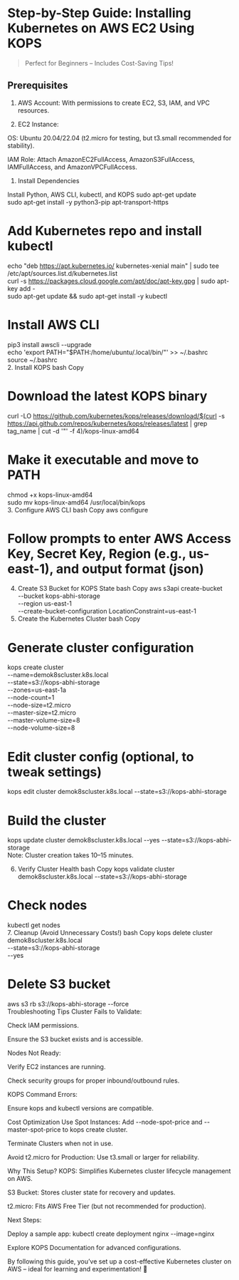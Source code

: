 # Step-by-Step Guide: Installing Kubernetes on AWS EC2 Using KOPS
> Perfect for Beginners – Includes Cost-Saving Tips!

## Prerequisites
1. AWS Account: With permissions to create EC2, S3, IAM, and VPC resources.

2. EC2 Instance:

OS: Ubuntu 20.04/22.04 (t2.micro for testing, but t3.small recommended for stability).

IAM Role: Attach AmazonEC2FullAccess, AmazonS3FullAccess, IAMFullAccess, and AmazonVPCFullAccess.

1. Install Dependencies

 Install Python, AWS CLI, kubectl, and KOPS
sudo apt-get update  
sudo apt-get install -y python3-pip apt-transport-https  

# Add Kubernetes repo and install kubectl
echo "deb https://apt.kubernetes.io/ kubernetes-xenial main" | sudo tee /etc/apt/sources.list.d/kubernetes.list  
curl -s https://packages.cloud.google.com/apt/doc/apt-key.gpg | sudo apt-key add -  
sudo apt-get update && sudo apt-get install -y kubectl  

# Install AWS CLI
pip3 install awscli --upgrade  
echo 'export PATH="$PATH:/home/ubuntu/.local/bin/"' >> ~/.bashrc  
source ~/.bashrc  
2. Install KOPS
bash
Copy
# Download the latest KOPS binary
curl -LO https://github.com/kubernetes/kops/releases/download/$(curl -s https://api.github.com/repos/kubernetes/kops/releases/latest | grep tag_name | cut -d '"' -f 4)/kops-linux-amd64  

# Make it executable and move to PATH
chmod +x kops-linux-amd64  
sudo mv kops-linux-amd64 /usr/local/bin/kops  
3. Configure AWS CLI
bash
Copy
aws configure  
# Follow prompts to enter AWS Access Key, Secret Key, Region (e.g., us-east-1), and output format (json)  
4. Create S3 Bucket for KOPS State
bash
Copy
aws s3api create-bucket \
  --bucket kops-abhi-storage \
  --region us-east-1 \
  --create-bucket-configuration LocationConstraint=us-east-1  
5. Create the Kubernetes Cluster
bash
Copy
# Generate cluster configuration
kops create cluster \
  --name=demok8scluster.k8s.local \
  --state=s3://kops-abhi-storage \
  --zones=us-east-1a \
  --node-count=1 \
  --node-size=t2.micro \
  --master-size=t2.micro \
  --master-volume-size=8 \
  --node-volume-size=8  

# Edit cluster config (optional, to tweak settings)
kops edit cluster demok8scluster.k8s.local --state=s3://kops-abhi-storage  

# Build the cluster
kops update cluster demok8scluster.k8s.local --yes --state=s3://kops-abhi-storage  
Note: Cluster creation takes 10–15 minutes.

6. Verify Cluster Health
bash
Copy
kops validate cluster demok8scluster.k8s.local --state=s3://kops-abhi-storage  

# Check nodes
kubectl get nodes  
7. Cleanup (Avoid Unnecessary Costs!)
bash
Copy
kops delete cluster demok8scluster.k8s.local \
  --state=s3://kops-abhi-storage \
  --yes  

# Delete S3 bucket
aws s3 rb s3://kops-abhi-storage --force  
Troubleshooting Tips
Cluster Fails to Validate:

Check IAM permissions.

Ensure the S3 bucket exists and is accessible.

Nodes Not Ready:

Verify EC2 instances are running.

Check security groups for proper inbound/outbound rules.

KOPS Command Errors:

Ensure kops and kubectl versions are compatible.

Cost Optimization
Use Spot Instances: Add --node-spot-price and --master-spot-price to kops create cluster.

Terminate Clusters when not in use.

Avoid t2.micro for Production: Use t3.small or larger for reliability.

Why This Setup?
KOPS: Simplifies Kubernetes cluster lifecycle management on AWS.

S3 Bucket: Stores cluster state for recovery and updates.

t2.micro: Fits AWS Free Tier (but not recommended for production).

Next Steps:

Deploy a sample app: kubectl create deployment nginx --image=nginx

Explore KOPS Documentation for advanced configurations.

By following this guide, you’ve set up a cost-effective Kubernetes cluster on AWS – ideal for learning and experimentation! 🚀
